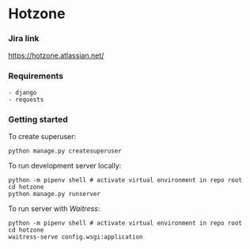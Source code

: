 # Hotzone

### Jira link

https://hotzone.atlassian.net/

### Requirements

```
- django
- requests
```

### Getting started

To create superuser:
```
python manage.py createsuperuser
```

To run development server locally:
```
python -m pipenv shell # activate virtual environment in repo root
cd hotzone
python manage.py runserver
```

To run server with <i>Waitress</i>:
```
python -m pipenv shell # activate virtual environment in repo root
cd hotzone
waitress-serve config.wsgi:application
```
